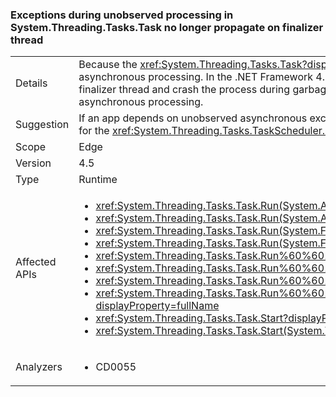 ### Exceptions during unobserved processing in System.Threading.Tasks.Task no longer propagate on finalizer thread

|   |   |
|---|---|
|Details|Because the <xref:System.Threading.Tasks.Task?displayProperty=name> class represents an asynchronous operation, it catches all non-severe exceptions that occur during asynchronous processing. In the .NET Framework 4.5, if an exception is not observed and your code never waits on the task, the exception will no longer propagate on the finalizer thread and crash the process during garbage collection. This change enhances the reliability of applications that use the Task class to perform unobserved asynchronous processing.|
|Suggestion|If an app depends on unobserved asynchronous exceptions propagating to the finalizer thread, the previous behavior can be restored by providing an appropriate handler for the <xref:System.Threading.Tasks.TaskScheduler.UnobservedTaskException> event, or by setting a <a href="../../../../framework/configure-apps/file-schema/runtime/throwunobservedtaskexceptions-element.md">runtime configuration element</a>.|
|Scope|Edge|
|Version|4.5|
|Type|Runtime|
|Affected APIs|<ul><li><xref:System.Threading.Tasks.Task.Run(System.Action)?displayProperty=fullName></li><li><xref:System.Threading.Tasks.Task.Run(System.Action%2CSystem.Threading.CancellationToken)?displayProperty=fullName></li><li><xref:System.Threading.Tasks.Task.Run(System.Func%7BSystem.Threading.Tasks.Task%7D)?displayProperty=fullName></li><li><xref:System.Threading.Tasks.Task.Run(System.Func%7BSystem.Threading.Tasks.Task%7D%2CSystem.Threading.CancellationToken)?displayProperty=fullName></li><li><xref:System.Threading.Tasks.Task.Run%60%601(System.Func%7B%60%600%7D)?displayProperty=fullName></li><li><xref:System.Threading.Tasks.Task.Run%60%601(System.Func%7B%60%600%7D%2CSystem.Threading.CancellationToken)?displayProperty=fullName></li><li><xref:System.Threading.Tasks.Task.Run%60%601(System.Func%7BSystem.Threading.Tasks.Task%7B%60%600%7D%7D)?displayProperty=fullName></li><li><xref:System.Threading.Tasks.Task.Run%60%601(System.Func%7BSystem.Threading.Tasks.Task%7B%60%600%7D%7D%2CSystem.Threading.CancellationToken)?displayProperty=fullName></li><li><xref:System.Threading.Tasks.Task.Start?displayProperty=fullName></li><li><xref:System.Threading.Tasks.Task.Start(System.Threading.Tasks.TaskScheduler)?displayProperty=fullName></li></ul>|
|Analyzers|<ul><li>CD0055</li></ul>|


